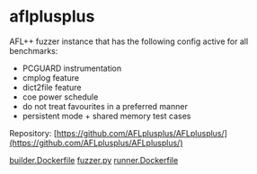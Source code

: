 # aflplusplus

AFL++ fuzzer instance that has the following config active for all benchmarks:
  - PCGUARD instrumentation 
  - cmplog feature
  - dict2file feature
  - coe power schedule
  - do not treat favourites in a preferred manner
  - persistent mode + shared memory test cases

Repository: [https://github.com/AFLplusplus/AFLplusplus/](https://github.com/AFLplusplus/AFLplusplus/)

[builder.Dockerfile](builder.Dockerfile)
[fuzzer.py](fuzzer.py)
[runner.Dockerfile](runner.Dockerfile)
